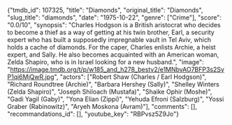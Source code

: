 {"tmdb_id": 107325, "title": "Diamonds", "original_title": "Diamonds", "slug_title": "diamonds", "date": "1975-10-22", "genre": ["Crime"], "score": "0.0/10", "synopsis": "Charles Hodgson is a British aristocrat who decides to become a thief as a way of getting at his twin brother, Earl, a security expert who has built a supposedly impregnable vault in Tel Aviv, which holds a cache of diamonds. For the caper, Charles enlists Archie, a heist expert, and Sally. He also becomes acquainted with an American woman, Zelda Shapiro, who is in Israel looking for a new husband.", "image": "https://image.tmdb.org/t/p/w185_and_h278_bestv2/e1MNbvAO7BFP3s2SyP1qi6MjQwR.jpg", "actors": ["Robert Shaw (Charles / Earl Hodgson)", "Richard Roundtree (Archie)", "Barbara Hershey (Sally)", "Shelley Winters (Zelda Shapiro)", "Joseph Shiloach (Mustafa)", "Shaike Ophir (Moshe)", "Gadi Yagil (Gaby)", "Yona Elian (Zippi)", "Yehuda Efroni (Salzburg)", "Yossi Graber (Rabinowitz)", "Aryeh Moskona (Avram)"], "comments": [], "recommandations_id": [], "youtube_key": "RBPvsz5Z9Jo"}